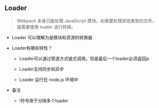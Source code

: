 ## Loader

  > Webpack 本身只能处理 JavaScript 模块，如果要处理其他类型的文件，就需要使用 loader 进行转换。

* Loader 可以理解为是模块和资源的转换器

* Loader有哪些特性？

    - Loader可以通过管道方式链式调用，但是最后一个loader必须返回js

    - Loader支持同步和异步

    - Loader 运行在 node.js 环境中


* 备注

    - !符号用于分隔多个loader


